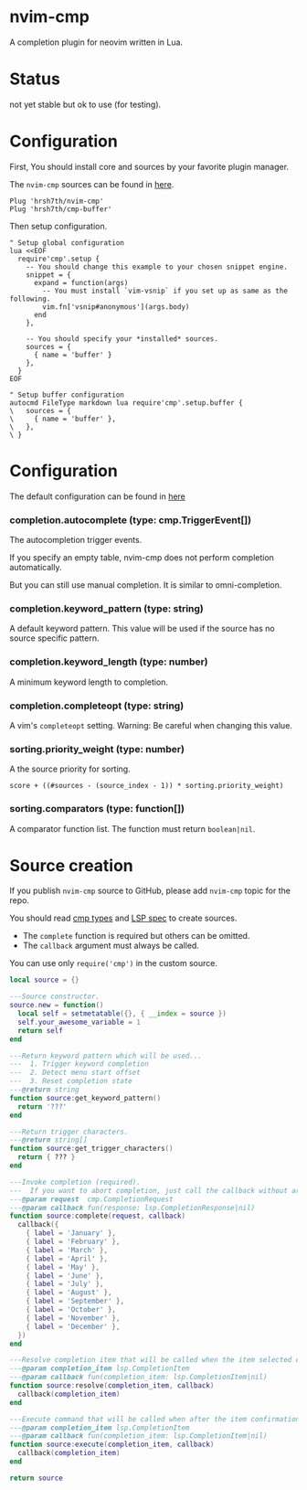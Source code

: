 # nvim-cmp

A completion plugin for neovim written in Lua.

Status
====================

not yet stable but ok to use (for testing).


Configuration
====================

First, You should install core and sources by your favorite plugin manager.

The `nvim-cmp` sources can be found in [here](https://github.com/topics/nvim-cmp).

```viml
Plug 'hrsh7th/nvim-cmp'
Plug 'hrsh7th/cmp-buffer'
```

Then setup configuration.

```viml
" Setup global configuration
lua <<EOF
  require'cmp'.setup {
    -- You should change this example to your chosen snippet engine.
    snippet = {
      expand = function(args)
        -- You must install `vim-vsnip` if you set up as same as the following.
        vim.fn['vsnip#anonymous'](args.body)
      end
    },
  
    -- You should specify your *installed* sources.
    sources = {
      { name = 'buffer' }
    },
  }
EOF

" Setup buffer configuration
autocmd FileType markdown lua require'cmp'.setup.buffer {
\   sources = {
\     { name = 'buffer' },
\   },
\ }
```

Configuration
====================

The default configuration can be found in [here](./lua/cmp/config/default.lua)

### completion.autocomplete (type: cmp.TriggerEvent[])

The autocompletion trigger events.

If you specify an empty table, nvim-cmp does not perform completion automatically.

But you can still use manual completion. It is similar to omni-completion.


### completion.keyword_pattern (type: string)

A default keyword pattern. This value will be used if the source has no source specific pattern.


### completion.keyword_length (type: number)

A minimum keyword length to completion.


### completion.completeopt (type: string)

A vim's `completeopt` setting. Warning: Be careful when changing this value.


### sorting.priority_weight (type: number)

A the source priority for sorting.

`score + ((#sources - (source_index - 1)) * sorting.priority_weight)`


### sorting.comparators (type: function[])

A comparator function list. The function must return `boolean|nil`.


Source creation
====================

If you publish `nvim-cmp` source to GitHub, please add `nvim-cmp` topic for the repo.

You should read [cmp types](/lua/cmp/types) and [LSP spec](https://microsoft.github.io/language-server-protocol/specifications/specification-current/) to create sources.

- The `complete` function is required but others can be omitted.
- The `callback` argument must always be called.

You can use only `require('cmp')` in the custom source.

```lua
local source = {}

---Source constructor.
source.new = function()
  local self = setmetatable({}, { __index = source })
  self.your_awesome_variable = 1
  return self
end

---Return keyword pattern which will be used...
---  1. Trigger keyword completion
---  2. Detect menu start offset
---  3. Reset completion state
---@return string
function source:get_keyword_pattern()
  return '???'
end

---Return trigger characters.
---@return string[]
function source:get_trigger_characters()
  return { ??? }
end

---Invoke completion (required).
---  If you want to abort completion, just call the callback without arguments.
---@param request  cmp.CompletionRequest
---@param callback fun(response: lsp.CompletionResponse|nil)
function source:complete(request, callback)
  callback({
    { label = 'January' },
    { label = 'February' },
    { label = 'March' },
    { label = 'April' },
    { label = 'May' },
    { label = 'June' },
    { label = 'July' },
    { label = 'August' },
    { label = 'September' },
    { label = 'October' },
    { label = 'November' },
    { label = 'December' },
  })
end

---Resolve completion item that will be called when the item selected or before the item confirmation.
---@param completion_item lsp.CompletionItem
---@param callback fun(completion_item: lsp.CompletionItem|nil)
function source:resolve(completion_item, callback)
  callback(completion_item)
end

---Execute command that will be called when after the item confirmation.
---@param completion_item lsp.CompletionItem
---@param callback fun(completion_item: lsp.CompletionItem|nil)
function source:execute(completion_item, callback)
  callback(completion_item)
end

return source
```

